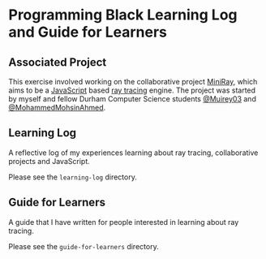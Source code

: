 # Programming Black Learning Log and Guide for Learners
## Associated Project
This exercise involved working on the collaborative project [MiniRay](https://github.com/Muirey03/MiniRay), which aims to be a [JavaScript](https://en.wikipedia.org/wiki/JavaScript) based [ray tracing](https://en.wikipedia.org/wiki/Ray_tracing_(graphics)) engine. The project was started by myself and fellow Durham Computer Science students [@Muirey03](https://github.com/Muirey03) and [@MohammedMohsinAhmed](https://github.com/MohammedMohsinAhmed).

## Learning Log
A reflective log of my experiences learning about ray tracing, collaborative projects and JavaScript.

Please see the `learning-log` directory.

## Guide for Learners
A guide that I have written for people interested in learning about ray tracing.

Please see the `guide-for-learners` directory.